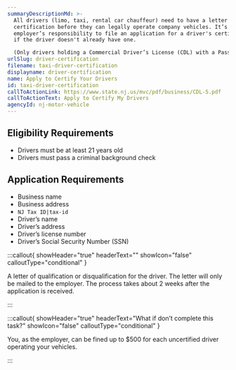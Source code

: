 ```yaml
---
summaryDescriptionMd: >-
  All drivers (limo, taxi, rental car chauffeur) need to have a letter of
  certification before they can legally operate company vehicles. It’s the
  employer’s responsibility to file an application for a driver's certification
  if the driver doesn't already have one.

  (Only drivers holding a Commercial Driver’s License (CDL) with a Passenger (P) endorsement are exempt from this requirement.)
urlSlug: driver-certification
filename: taxi-driver-certification
displayname: driver-certification
name: Apply to Certify Your Drivers
id: taxi-driver-certification
callToActionLink: https://www.state.nj.us/mvc/pdf/business/CDL-5.pdf
callToActionText: Apply to Certify My Drivers
agencyId: nj-motor-vehicle
---
```

## Eligibility Requirements

* Drivers must be at least 21 years old
* Drivers must pass a criminal background check

## Application Requirements

* Business name
* Business address
*  `NJ Tax ID|tax-id` 
* Driver’s name
* Driver’s address
* Driver’s license number
* Driver’s Social Security Number (SSN)

:::callout{ showHeader="true" headerText="" showIcon="false" calloutType="conditional" }

A letter of qualification or disqualification for the driver. The letter will only be mailed to the employer. The process takes about 2 weeks after the application is received.

:::

:::callout{ showHeader="true" headerText="What if don’t complete this task?" showIcon="false" calloutType="conditional" }

You, as the employer, can be fined up to $500 for each uncertified driver operating your vehicles.

:::